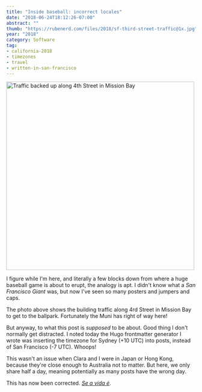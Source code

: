 ```yaml
---
title: "Inside baseball: incorrect locales"
date: "2018-06-24T18:12:26-07:00"
abstract: ""
thumb: "https://rubenerd.com/files/2018/sf-third-street-traffic@1x.jpg"
year: "2018"
category: Software
tag:
- california-2018
- timezones
- travel
- written-in-san-francisco
---
```

<p><img src="https://rubenerd.com/files/2018/sf-third-street-traffic@1x.jpg" srcset="https://rubenerd.com/files/2018/sf-third-street-traffic@1x.jpg 1x, https://rubenerd.com/files/2018/sf-third-street-traffic@2x.jpg 2x" alt="Traffic backed up along 4th Street in Mission Bay" style="width:500px" /></p>

I figure while I'm here, and literally a few blocks down from where a huge baseball game is about to erupt, the analogy is apt. I didn't know what a *San Francisco Giant* was, but now I've seen so many posters and jumpers and caps.

The photo above shows the building traffic along 4rd Street in Mission Bay to get to the ballpark. Fortunately the Muni has right of way here!

But anyway, to what this post is *supposed* to be about. Good thing I don't normally get distracted. I noted today the Hugo frontmatter generator I wrote was inserting the timezone for Sydney (+10 UTC) into posts, instead of San Francisco (-7 UTC). Whoops!

This wasn't an issue when Clara and I were in Japan or Hong Kong, because they're close enough to Australia not to matter. But here, we only share half a day, meaning potentially as many posts have the wrong day.

This has now been corrected. *[Se a vida é]*.

[se a vida é]: https://www.youtube.com/watch?v=rLV52d7J8rA "Pet Shop Boys song of the same name"


